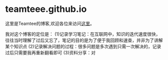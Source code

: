 # teamteee.github.io
这里是Teamtee的博客,欢迎各位来访问[这里](https://teamtee.github.io/teamtee)。

我对这个博客的定位是：
(1)记录学习笔记：在互联网中，知识的迭代速度很快，往往当时理解了过后又忘了，笔记的目的是为了便于我回顾和速查，并非为了讲解某个知识点
(2)记录解决问题的过程：很多问题是多次遇到只需一次解决的，记录过后只需要我再重新翻看即可
(3)资料分享：对

